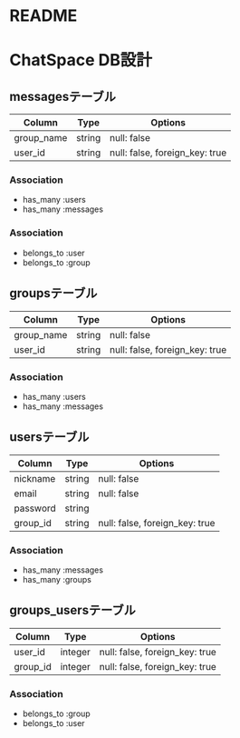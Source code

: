 # README
# ChatSpace DB設計


## messagesテーブル

|Column|Type|Options|
|------|----|-------|
|group_name|string|null: false|
|user_id|string|null: false, foreign_key: true|
### Association
- has_many :users
- has_many :messages

### Association
- belongs_to :user
- belongs_to :group


## groupsテーブル
|Column|Type|Options|
|------|----|-------|
|group_name|string|null: false|
|user_id|string|null: false, foreign_key: true|
### Association
- has_many :users
- has_many :messages


## usersテーブル
|Column|Type|Options|
|------|----|-------|
|nickname|string|null: false|
|email|string|null: false|
|password|string||null: false|
|group_id|string|null: false, foreign_key: true|
### Association
- has_many :messages
- has_many :groups


## groups_usersテーブル
|Column|Type|Options|
|------|----|-------|
|user_id|integer|null: false, foreign_key: true|
|group_id|integer|null: false, foreign_key: true|
### Association
- belongs_to :group
- belongs_to :user

